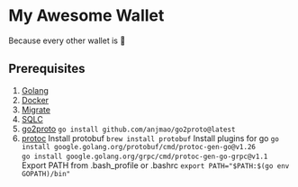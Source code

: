 # My Awesome Wallet

Because every other wallet is 💩


## Prerequisites
1. [Golang](https://golang.org/doc/install)
2. [Docker](https://www.docker.com/products/docker-desktop)
3. [Migrate](https://github.com/golang-migrate/migrate/tree/master/cmd/migrate)
4. [SQLC](https://docs.sqlc.dev/en/latest/overview/install.html)
5. [go2proto](https://github.com/anjmao/go2proto)
    `go install github.com/anjmao/go2proto@latest`
6. [protoc](https://grpc.io/docs/protoc-installation/)
   Install protobuf
    `brew install protobuf`
   Install plugins for go
    `go install google.golang.org/protobuf/cmd/protoc-gen-go@v1.26`  
    `go install google.golang.org/grpc/cmd/protoc-gen-go-grpc@v1.1`  
   Export PATH from .bash_profile or .bashrc
    `export PATH="$PATH:$(go env GOPATH)/bin"`